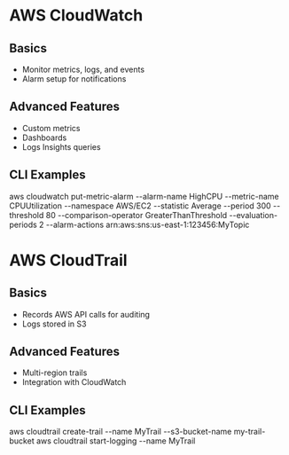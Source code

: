 # AWS CloudWatch

## Basics
- Monitor metrics, logs, and events
- Alarm setup for notifications

## Advanced Features
- Custom metrics
- Dashboards
- Logs Insights queries

## CLI Examples
aws cloudwatch put-metric-alarm --alarm-name HighCPU --metric-name CPUUtilization --namespace AWS/EC2 --statistic Average --period 300 --threshold 80 --comparison-operator GreaterThanThreshold --evaluation-periods 2 --alarm-actions arn:aws:sns:us-east-1:123456:MyTopic

 # AWS CloudTrail

## Basics
- Records AWS API calls for auditing
- Logs stored in S3

## Advanced Features
- Multi-region trails
- Integration with CloudWatch

## CLI Examples
aws cloudtrail create-trail --name MyTrail --s3-bucket-name my-trail-bucket
aws cloudtrail start-logging --name MyTrail
 
